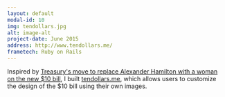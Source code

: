 ```yaml
---
layout: default
modal-id: 10
img: tendollars.jpg
alt: image-alt
project-date: June 2015
address: http://www.tendollars.me/
frametech: Ruby on Rails
---
```


Inspired by [Treasury's move to replace Alexander Hamilton with a woman on the new $10 bill](http://www.nytimes.com/aponline/2015/06/17/us/politics/ap-us-woman-on-money.html), I built [tendollars.me](http://www.tendollars.me/), which allows users to customize the design of the $10 bill using their own images.